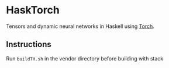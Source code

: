 # HaskTorch

Tensors and dynamic neural networks in Haskell using
[Torch](https://github.com/torch/torch7).

## Instructions

Run `buildTH.sh` in the vendor directory before building with stack
